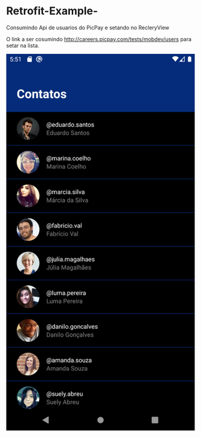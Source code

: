# Retrofit-Example-
Consumindo Api de usuarios do PicPay e setando no RecleryView

O link a ser cosumindo http://careers.picpay.com/tests/mobdev/users para setar na lista.

<p align="center">
<img src="/Preview/Screenshot.png"/>
</p>
